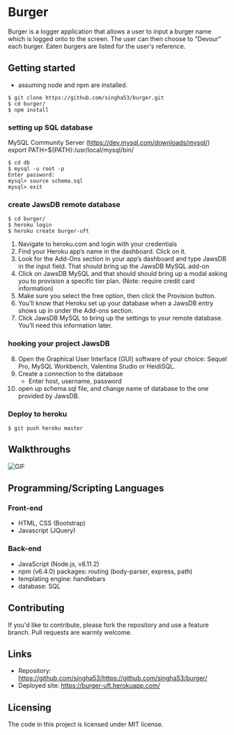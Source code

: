 # Burger

Burger is a logger application that allows a user to input a burger name which is logged onto to the screen. The user can then choose to "Devour" each burger. Eaten burgers are listed for the user's reference.

## Getting started
- assuming node and npm are installed. 

```shell
$ git clone https://github.com/singha53/burger.git
$ cd burger/
$ npm install
```
### setting up SQL database
MySQL Community Server (https://dev.mysql.com/downloads/mysql/)
export PATH=${PATH}:/usr/local/mysql/bin/

```shell
$ cd db
$ mysql -u root -p
Enter password:
mysql> source schema.sql
mysql> exit
```
### create JawsDB remote database
```shell
$ cd burger/
$ heroku login
$ heroku create burger-uft
```
  1) Navigate to heroku.com and login with your credentials
  2) Find your Heroku app’s name in the dashboard. Click on it.
  3) Look for the Add-Ons section in your app’s dashboard and type JawsDB in the input field. That should bring up the JawsDB MySQL add-on
  4) Click on JawsDB MySQL and that should should bring up a modal asking you to provision a specific tier plan. (Note: require credit card information)
  5) Make sure you select the free option, then click the Provision button.
  6) You’ll know that Heroku set up your database when a JawsDB entry shows up in under the Add-ons section.
  7) Click JawsDB MySQL to bring up the settings to your remote database. You’ll need this information later.

### hooking your project JawsDB
  8) Open the Graphical User Interface (GUI) software of your choice: Sequel Pro, MySQL Workbench, Valentina Studio or HeidiSQL.
  9) Create a connection to the database
     * Enter host, username, password
  10) open up schema.sql file, and change name of database to the one provided by JawsDB.

### Deploy to heroku
```shell
$ git push heroku master
```

## Walkthroughs
![GIF](https://github.com/singha53/FriendFinder/blob/master/walkthrough.gif)

## Programming/Scripting Languages
### Front-end
- HTML, CSS (Bootstrap)
- Javascript (JQuery)

### Back-end
- JavaScript (Node.js, v8.11.2)
- npm (v6.4.0) packages: routing (body-parser, express, path)
- templating engine: handlebars
- database: SQL

## Contributing

If you'd like to contribute, please fork the repository and use a feature
branch. Pull requests are warmly welcome.

## Links

- Repository: https://github.com/singha53/https://github.com/singha53/burger/
- Deployed site: https://burger-uft.herokuapp.com/

## Licensing

The code in this project is licensed under MIT license.
